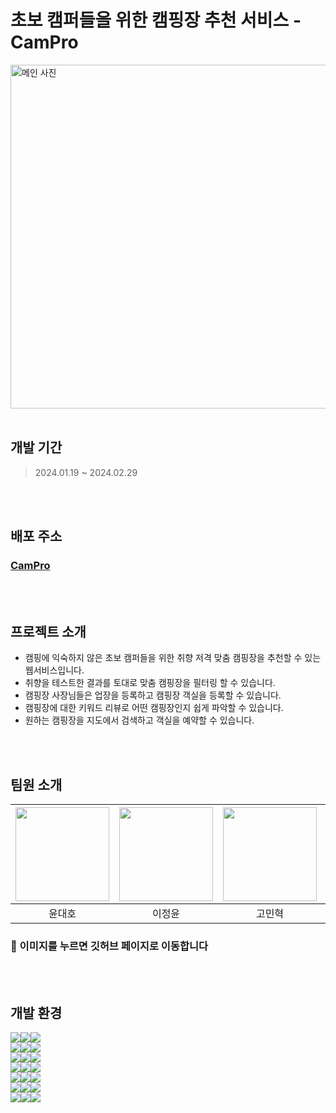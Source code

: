 # 초보 캠퍼들을 위한 캠핑장 추천 서비스 - CamPro

<img src="https://images.unsplash.com/photo-1523987355523-c7b5b0dd90a7?q=80&w=2070&auto=format&fit=crop&ixlib=rb-4.0.3&ixid=M3wxMjA3fDB8MHxwaG90by1wYWdlfHx8fGVufDB8fHx8fA%3D%3D" alt="메인 사진" width=860px height=550px/>
<br/>
<br/>

## 개발 기간

> 2024.01.19 ~ 2024.02.29

<br/>
<br/>

## 배포 주소

### <a href='https://campro-alpha.vercel.app' target="_blank" rel="noopener noreferrer">CamPro</a>

<br/>
<br/>

## 프로젝트 소개

- 캠핑에 익숙하지 않은 초보 캠퍼들을 위한 취향 저격 맞춤 캠핑장을 추천할 수 있는 웹서비스입니다.
- 취향을 테스트한 결과를 토대로 맞춤 캠핑장을 필터링 할 수 있습니다.
- 캠핑장 사장님들은 업장을 등록하고 캠핑장 객실을 등록할 수 있습니다.
- 캠핑장에 대한 키워드 리뷰로 어떤 캠핑장인지 쉽게 파악할 수 있습니다.
- 원하는 캠핑장을 지도에서 검색하고 객실을 예약할 수 있습니다.

<br/>
<br/>

## 팀원 소개

| <a href="https://github.com/aowjarkwk"> <img src='https://avatars.githubusercontent.com/u/83692053?v=4' width=150px height=150px></a> | <a href="https://github.com/lsc58461"><img src='https://avatars.githubusercontent.com/u/79037820?v=4' width=150px height=150px></a> | <a href="https://github.com/minhyeokG0"><img src='https://avatars.githubusercontent.com/u/144667681?v=4' width=150px height=150px></a> | <a href="https://github.com/wecaners"><img src='https://avatars.githubusercontent.com/u/90304025?v=4' width=150px height=150px></a> | <a href="https://github.com/namminimi"><img src='https://avatars.githubusercontent.com/u/111848336?v=4' width=150px height=150px></a> |
| :-----------------------------------------------------------------------------------------------------------------------------------: | :---------------------------------------------------------------------------------------------------------------------------------: | :------------------------------------------------------------------------------------------------------------------------------------: | :---------------------------------------------------------------------------------------------------------------------------------: | :-----------------------------------------------------------------------------------------------------------------------------------: |
|                                                                윤대호                                                                 |                                                               이정윤                                                                |                                                                 고민혁                                                                 |                                                               김진우                                                                |                                                                남민섭                                                                 |

### 🔗 이미지를 누르면 깃허브 페이지로 이동합니다

<br/>
<br/>

## 개발 환경

<img src="https://img.shields.io/badge/Language-%23121011?style=for-the-badge"><img src="https://img.shields.io/badge/typescript-3178C6?style=for-the-badge&logo=typescript&logoColor=white"><img src="https://img.shields.io/badge/5-515151?style=for-the-badge">
<br/>
<img src="https://img.shields.io/badge/Framework-%23121011?style=for-the-badge"><img src="https://img.shields.io/badge/nextdotjs-29334C?style=for-the-badge&logo=nextdotjs&logoColor=white"><img src="https://img.shields.io/badge/14.1.0-515151?style=for-the-badge">
<br/>
<img src="https://img.shields.io/badge/CSS-%23121011?style=for-the-badge"><img src="https://img.shields.io/badge/tailwindcss-06B6D4?style=for-the-badge&logo=tailwindcss&logoColor=white"><img src="https://img.shields.io/badge/3.3.0-515151?style=for-the-badge">
<br/>
<img src="https://img.shields.io/badge/Library-%23121011?style=for-the-badge"><img src="https://img.shields.io/badge/-React%20Query-FF4154?style=for-the-badge&logo=react%20query&logoColor=white"><img src="https://img.shields.io/badge/5.17.19-515151?style=for-the-badge">
<br/>
<img src="https://img.shields.io/badge/Library-%23121011?style=for-the-badge"><img src="https://img.shields.io/badge/axios-5A29E4?style=for-the-badge&logo=axios&logoColor=white"><img src="https://img.shields.io/badge/1.6.5-515151?style=for-the-badge">
<br/>
<img src="https://img.shields.io/badge/Library-%23121011?style=for-the-badge"><img src="https://img.shields.io/badge/redux Toolkit-%23593d88.svg?style=for-the-badge&logo=redux&logoColor=white"><img src="https://img.shields.io/badge/2.0.1-515151?style=for-the-badge">
<br/>
<img src="https://img.shields.io/badge/Library-%23121011?style=for-the-badge"><img src="https://img.shields.io/badge/React%20Hook%20Form-%23EC5990.svg?style=for-the-badge&logo=reacthookform&logoColor=white"><img src="https://img.shields.io/badge/7.49.3-515151?style=for-the-badge">

